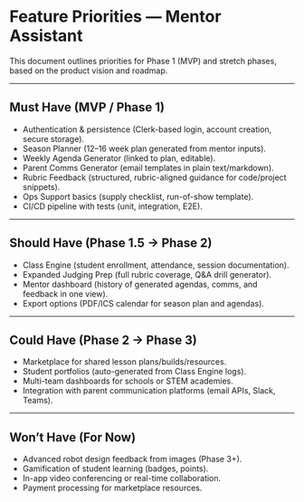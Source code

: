 # Feature Priorities — Mentor Assistant

This document outlines priorities for Phase 1 (MVP) and stretch phases, based on the product vision and roadmap.

---

## Must Have (MVP / Phase 1)
- Authentication & persistence (Clerk-based login, account creation, secure storage).  
- Season Planner (12–16 week plan generated from mentor inputs).  
- Weekly Agenda Generator (linked to plan, editable).  
- Parent Comms Generator (email templates in plain text/markdown).  
- Rubric Feedback (structured, rubric-aligned guidance for code/project snippets).  
- Ops Support basics (supply checklist, run-of-show template).  
- CI/CD pipeline with tests (unit, integration, E2E).  

---

## Should Have (Phase 1.5 → Phase 2)
- Class Engine (student enrollment, attendance, session documentation).  
- Expanded Judging Prep (full rubric coverage, Q&A drill generator).  
- Mentor dashboard (history of generated agendas, comms, and feedback in one view).  
- Export options (PDF/ICS calendar for season plan and agendas).  

---

## Could Have (Phase 2 → Phase 3)
- Marketplace for shared lesson plans/builds/resources.  
- Student portfolios (auto-generated from Class Engine logs).  
- Multi-team dashboards for schools or STEM academies.  
- Integration with parent communication platforms (email APIs, Slack, Teams).  

---

## Won’t Have (For Now)
- Advanced robot design feedback from images (Phase 3+).  
- Gamification of student learning (badges, points).  
- In-app video conferencing or real-time collaboration.  
- Payment processing for marketplace resources.  
